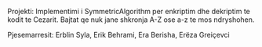Projekti: Implementimi i SymmetricAlgorithm per enkriptim dhe dekriptim te kodit te Cezarit. Bajtat qe nuk jane shkronja A-Z ose a-z te mos ndryshohen.

Pjesemarresit:
Erblin Syla,
Erik Behrami,
Era Berisha,
Erëza Greiçevci
